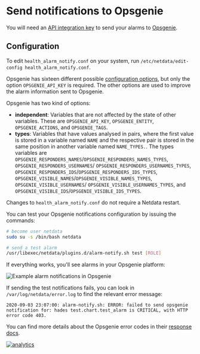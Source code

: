 <!--
title: "Send notifications to Opsgenie"
description: "Send alerts to your Opsgenie incident response account any time an anomaly or performance issue strikes a node in your infrastructure."
sidebar_label: "Opsgenie"
custom_edit_url: https://github.com/netdata/netdata/edit/master/health/notifications/opsgenie/README.md
-->

# Send notifications to Opsgenie

You will need an [API integration key](https://docs.opsgenie.com/docs/api-integration) to send your alarms to
[Opsgenie](https://www.atlassian.com/software/opsgenie).

## Configuration

To edit `health_alarm_notify.conf` on your system, run `/etc/netdata/edit-config health_alarm_notify.conf`.

Opsgenie has sixteen different possible [configuration options](https://docs.opsgenie.com/docs/alert-api), but only the
option `OPSGENIE_API_KEY` is required. The other options are used to improve the alarm information sent to Opsgenie.

Opsgenie has two kind of options:

-   **independent**: Variables that are not affected by the state of other variables. These are `OPSGENIE_API_KEY`,
    `OPSGENIE_ENTITY`, `OPSGENIE_ACTIONS`, and `OPSGENIE_TAGS`.
-   **types**: Variables that have values analysed in pairs, where the first value is stored in a variable named `NAME`
    and the respective pair is stored in the same position in another variable named `NAME_TYPES.`. The types variables
    are `OPSGENIE_RESPONDERS_NAMES`/`OPSGENIE_RESPONDERS_NAMES_TYPES`, `OPSGENIE_RESPONDERS_USERNAMES`/
    `OPSGENIE_RESPONDERS_USERNAMES_TYPES`, `OPSGENIE_RESPONDERS_IDS`/`OPSGENIE_RESPONDERS_IDS_TYPES`,
    `OPSGENIE_VISIBLE_NAMES`/`OPSGENIE_VISIBLE_NAMES_TYPES`, `OPSGENIE_VISIBLE_USERNAMES`/
    `OPSGENIE_VISIBLE_USERNAMES_TYPES`, and `OPSGENIE_VISIBLE_IDS`/`OPSGENIE_VISIBLE_IDS_TYPES`.

Changes to `health_alarm_notify.conf` do not require a Netdata restart.

You can test your Opsgenie notifications configuration by issuing the commands:

```sh
# become user netdata
sudo su -s /bin/bash netdata

# send a test alarm
/usr/libexec/netdata/plugins.d/alarm-notify.sh test [ROLE]
```

If everything works, you'll see alarms in your Opsgenie platform:

![Example alarm notifications in
Opsgenie](https://user-images.githubusercontent.com/49162938/92184518-f725f900-ee40-11ea-9afa-e7c639c72206.png)

If sending the test notifications fails, you can look in `/var/log/netdata/error.log` to find the relevant error
message:

```log
2020-09-03 23:07:00: alarm-notify.sh: ERROR: failed to send opsgenie notification for: hades test.chart.test_alarm is CRITICAL, with HTTP error code 403.
```

You can find more details about the Opsgenie error codes in their [response
docs](https://docs.opsgenie.com/docs/response).

[![analytics](https://www.google-analytics.com/collect?v=1&aip=1&t=pageview&_s=1&ds=github&dr=https%3A%2F%2Fgithub.com%2Fnetdata%2Fnetdata&dl=https%3A%2F%2Fmy-netdata.io%2Fgithub%2Fhealth%2Fnotifications%2Fopsgenie%2FREADME%2FDonations-netdata-has-received&_u=MAC~&cid=5792dfd7-8dc4-476b-af31-da2fdb9f93d2&tid=UA-64295674-3)](<>)
